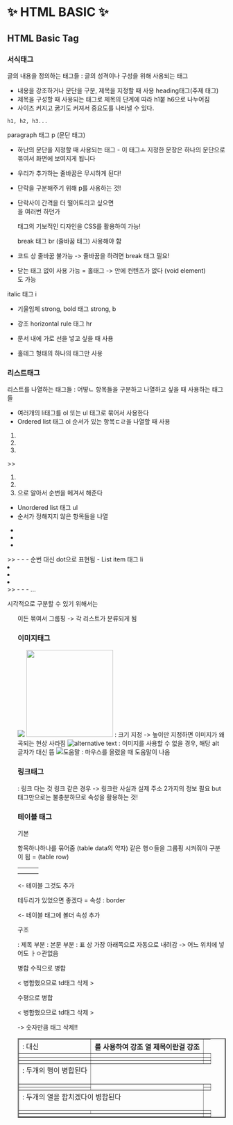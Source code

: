 # ✨ HTML BASIC ✨

## **HTML Basic Tag**

### **서식태그**

글의 내용을 정의하는 태그들
: 글의 성격이나 구성을 위해 사용되는 태그

- 내용을 강조하거나 문단을 구분, 제목을 지정할 때 사용
  heading태그(주제 태그)
- 제목을 구성할 때 사용되는 태그로 제목의 단계에 따라 h1붙 h6으로 나누어짐
- 사이즈 커지고 굵기도 커져서 중요도를 나타낼 수 있다.

```
h1, h2, h3...
```

paragraph 태그 p (문단 태그)

- 하난의 문단을 지정할 때 사용되는 태그 - 이 태그ㅗ 지정한 문장은 하나의 문단으로 묶여서 화면에 보여지게 됩니다
- 우리가 추가하는 줄바꿈은 무시하게 된다!
- 단락을 구분해주기 위해 p를 사용하는 것!
- 단락사이 간격을 더 떨어트리고 싶으면 <br>을 여러번 하던가 <p> 태그의 기보적인 디자인을 CSS를 활용하여 가능!

  break 태그 br (줄바꿈 태그) 사용해야 함

- 코드 상 줄바꿈 불가능 -> 줄바꿈을 하려면 break 태그 필요!
- 닫는 태그 없이 사용 가능 = 홀태그 -> 안에 컨텐츠가 없다 (void element)
  <br/>도 가능

italic 태그 i

- 기울임체
  strong, bold 태그 strong, b

- 강조
  horizontal rule 태그 hr
- 문서 내에 가로 선을 넣고 싶을 때 사용
- 홀테그 형태의 하나의 태그만 사용

### **리스트태그**

리스트를 나열하는 태그들
: 어떻ㄴ 항목들을 구분하고 나열하고 싶을 때 사용하는 태그들

- 여러개의 li태그를 ol 또는 ul 태그로 묶어서 사용한다
- Ordered list 태그 ol
순서가 있는 항목ㄷㄹ을 나열할 때 사용
<ol>
<li></li>
<li></li>
<li></li>
</ol>
>>

1.
2.
3. 으로 알아서 순번을 메겨서 해준다

- Unordered list 태그 ul
- 순서가 정해지지 않은 항목들을 나열
<ul>
<li></li>
<li></li>
<li></li>
</ul>
>>
-
-
- 순번 대신 dot으로 표현됨
- List item 태그 li

<li></li>
<li></li>
<li></li>
>>
- 
- 
- ...

시각적으로 구분할 수 있기 위해서는 <ul>이든 묶여서 그룹핑 -> 각 리스트가 분류되게 됨

### **이미지태그**

<img src="이미지 주소">
<img src="이미지 주소" width="200" height="200"> : 크기 지정 -> 높이만 지정하면 이미지가 왜곡되는 현상 사라짐
<img src="이미지 주소" alt="alternative text"> : 이미지를 사용할 수 없을 경우, 해당 alt 글자가 대신 뜸
<img src="이미지 주소" title="도움말"> : 마우스를 올렸을 때 도움말이 나옴

### **링크태그**

<a href="주소"></a> : 링크 다는 것
링크 같은 경우 -> 링크란 사실과 실제 주소 2가지의 정보 필요 but 태그만으로는 불충분하므로 속성을 활용하는 것!

### **테이블 태그**

기본

<td> 항목하나하나를 묶어줌 (table data의 약자)
<td></td> <td></td> <td></td>
<td></td> <td></td> <td></td>
같은 행ㅇ들을 그룹핑 시켜줘야 구분이 됨 = <tr> (table row)
<table>
<tr> 
<td></td> <td></td> <td></td>
</tr> 
<tr> 
<td></td> <td></td> <td></td>
</tr> 
</table> <- 테이블 그것도 추가

테두리가 있었으면 좋겠다 = 속성 : border

<table border="2"> <- 테이블 태그에 볼더 속성 추가

구조

<thead> : 제목 부분
<tbody> : 본문 부분
<td> : 대신 <th>를 사용하여 강조 열 제목이란걸 강조
<tfoot> : 표 상 가장 아래쪽으로 자동으로 내려감 -> 어느 위치에 넣어도 ㅏㅇ관없음

<thead>
  <tr> 
  <th></th> <th></th> <th></th>
  </tr> 
</thead>
<tbody>
  <tr> 
  <td></td> <td></td> <td></td>
  </tr> 
</tbody>
<tfoot>
  <tr> 
  <td></td> <td></td> <td></td>
  </tr> 
</tfoot>

병합
수직으로 병합 <td rowspan="2"> : 두개의 행이 병합된다

<tbody>
  <tr> 
  <td></td> <td rowspan="2"></td> <td></td>
  </tr> 
  <tr> 
  <td></td> <   병합했으므로 td태그 삭제   > <td></td>
  </tr> 
</tbody>

수평으로 병합<td colspan="2"> : 두개의 열을 합치겠다이 병합된다

<tbody>
  <tr> 
  <td></td> <td></td> <td></td>
  </tr> 
  <tr> 
  <td colspan="2"></td><   병합했으므로 td태그 삭제   > <td></td> 
  </tr> 
</tbody>

-> 숫자만큼 태그 삭제!!
